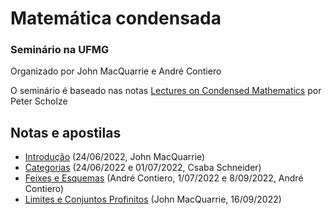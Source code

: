 # Matemática condensada
### Seminário na UFMG

Organizado por John MacQuarrie e André Contiero

O seminário é baseado nas notas [Lectures on Condensed Mathematics](https://www.math.uni-bonn.de/people/scholze/Condensed.pdf) por Peter Scholze

## Notas e apostilas 

- [Introdução](PDF/intro.pdf) (24/06/2022, John MacQuarrie)
- [Categorias](PDF/categories.pdf) (24/06/2022 e 01/07/2022, Csaba Schneider)
- [Feixes e Esquemas](PDF/esquemasefeixes_condensados.pdf) (André Contiero, 1/07/2022 e 8/09/2022, André Contiero)
- [Limites e Conjuntos Profinitos](PDF/seminariolimites.pdf) (John MacQuarrie, 16/09/2022)
